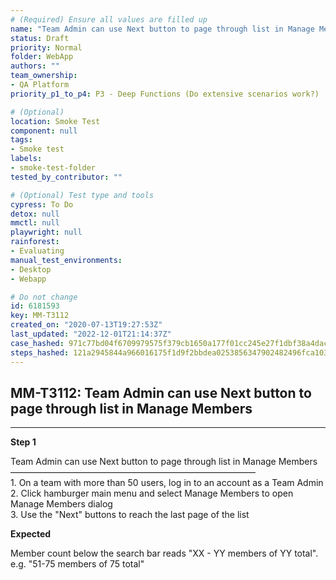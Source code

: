 ```yaml
---
# (Required) Ensure all values are filled up
name: "Team Admin can use Next button to page through list in Manage Members"
status: Draft
priority: Normal
folder: WebApp
authors: ""
team_ownership: 
- QA Platform
priority_p1_to_p4: P3 - Deep Functions (Do extensive scenarios work?)

# (Optional)
location: Smoke Test
component: null
tags: 
- Smoke test
labels: 
- smoke-test-folder
tested_by_contributor: ""

# (Optional) Test type and tools
cypress: To Do
detox: null
mmctl: null
playwright: null
rainforest: 
- Evaluating
manual_test_environments: 
- Desktop
- Webapp

# Do not change
id: 6181593
key: MM-T3112
created_on: "2020-07-13T19:27:53Z"
last_updated: "2022-12-01T21:14:37Z"
case_hashed: 971c77bd04f6709979575f379cb1650a177f01cc245e27f1dbf38a4dac8da255dfb1beecae0fd1372e4c134c2d9f156a
steps_hashed: 121a2945844a966016175f1d9f2bbdea0253856347902482496fca1035fd3b4ba4cbbf70975c88bc3d30063a768feb92
---
```


<!-- (Auto-generated) Based on frontmatter's "key" and "name" -->

## MM-T3112: Team Admin can use Next button to page through list in Manage Members

---

**Step 1**

Team Admin can use Next button to page through list in Manage Members\
————————————————————————————\
1\. On a team with more than 50 users, log in to an account as a Team Admin\
2\. Click hamburger main menu and select Manage Members to open Manage Members dialog\
3\. Use the "Next" buttons to reach the last page of the list

**Expected**

Member count below the search bar reads "XX - YY members of YY total". e.g. "51-75 members of 75 total"
